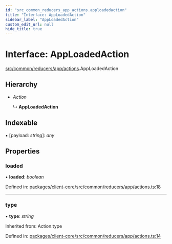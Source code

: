 ```yaml
---
id: "src_common_reducers_app_actions.apploadedaction"
title: "Interface: AppLoadedAction"
sidebar_label: "AppLoadedAction"
custom_edit_url: null
hide_title: true
---
```


# Interface: AppLoadedAction

[src/common/reducers/app/actions](../modules/src_common_reducers_app_actions.md).AppLoadedAction

## Hierarchy

* *Action*

  ↳ **AppLoadedAction**

## Indexable

▪ [payload: *string*]: *any*

## Properties

### loaded

• **loaded**: *boolean*

Defined in: [packages/client-core/src/common/reducers/app/actions.ts:18](https://github.com/xr3ngine/xr3ngine/blob/673ad6a5f/packages/client-core/src/common/reducers/app/actions.ts#L18)

___

### type

• **type**: *string*

Inherited from: Action.type

Defined in: [packages/client-core/src/common/reducers/app/actions.ts:14](https://github.com/xr3ngine/xr3ngine/blob/673ad6a5f/packages/client-core/src/common/reducers/app/actions.ts#L14)

